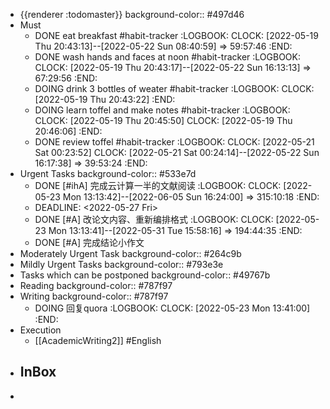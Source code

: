 - {{renderer :todomaster}}
  background-color:: #497d46
- Must
	- DONE eat breakfast #habit-tracker
	  :LOGBOOK:
	  CLOCK: [2022-05-19 Thu 20:43:13]--[2022-05-22 Sun 08:40:59] =>  59:57:46
	  :END:
	- DONE wash hands and faces at noon #habit-tracker
	  :LOGBOOK:
	  CLOCK: [2022-05-19 Thu 20:43:17]--[2022-05-22 Sun 16:13:13] =>  67:29:56
	  :END:
	- DOING drink 3 bottles of weater #habit-tracker
	  :LOGBOOK:
	  CLOCK: [2022-05-19 Thu 20:43:22]
	  :END:
	- DOING learn toffel and make notes #habit-tracker
	  :LOGBOOK:
	  CLOCK: [2022-05-19 Thu 20:45:50]
	  CLOCK: [2022-05-19 Thu 20:46:06]
	  :END:
	- DONE review toffel #habit-tracker
	  :LOGBOOK:
	  CLOCK: [2022-05-21 Sat 00:23:52]
	  CLOCK: [2022-05-21 Sat 00:24:14]--[2022-05-22 Sun 16:17:38] =>  39:53:24
	  :END:
- Urgent Tasks
  background-color:: #533e7d
	- DONE [#ihA] 完成云计算一半的文献阅读
	  :LOGBOOK:
	  CLOCK: [2022-05-23 Mon 13:13:42]--[2022-06-05 Sun 16:24:00] =>  315:10:18
	  :END:
	- DEADLINE: <2022-05-27 Fri>
	- DONE [#A] 改论文内容、重新编排格式
	  :LOGBOOK:
	  CLOCK: [2022-05-23 Mon 13:13:41]--[2022-05-31 Tue 15:58:16] =>  194:44:35
	  :END:
	- DONE [#A]  完成结论小作文
- Moderately Urgent Task
  background-color:: #264c9b
- Mildly Urgent Tasks
  background-color:: #793e3e
- Tasks which can be postponed
  background-color:: #49767b
- Reading
  background-color:: #787f97
- Writing
  background-color:: #787f97
	- DOING 回复quora
	  :LOGBOOK:
	  CLOCK: [2022-05-23 Mon 13:41:00]
	  :END:
- Execution
	- [[AcademicWriting2]] #English
- InBox
	-
-